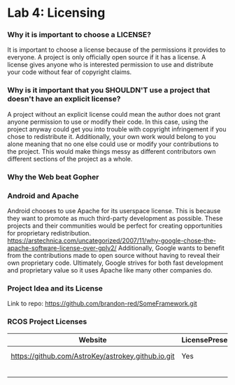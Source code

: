 # Lab 4: Licensing

### Why it is important to choose a LICENSE?
It is important to choose a license because of the permissions it provides to everyone. A project is only officially open source if it has a license. A license gives anyone who is interested permission to use and distribute your code without fear of copyright claims. 

### Why is it important that you SHOULDN'T use a project that doesn't have an explicit license?
A project without an explicit license could mean the author does not grant anyone permission to use or modify their code. In this case, using the project anyway could get you into trouble with copyright infringement if you chose to redistribute it. Additionally, your own work would belong to you alone meaning that no one else could use or modify your contributions to the project. This would make things messy as different contributors own different sections of the project as a whole. 

### Why the Web beat Gopher


### Android and Apache
Android chooses to use Apache for its userspace license. This is because they want to promote as much third-party development as possible. These projects and their communities would be perfect for creating opportunities for proprietary redistribution. https://arstechnica.com/uncategorized/2007/11/why-google-chose-the-apache-software-license-over-gplv2/
Additionally, Google wants to benefit from the contributions made to open source without having to reveal their own proprietary code. Ultimately, Google strives for both fast development and proprietary value so it uses Apache like many other companies do.

### Project Idea and its License
Link to repo: https://github.com/brandon-red/SomeFramework.git

### RCOS Project Licenses
|Website|LicensePresent|License|
|-------|--------------|-------|
|https://github.com/AstroKey/astrokey.github.io.git| Yes|MIT License https://en.wikipedia.org/wiki/MIT_License|
||
||
||
||


